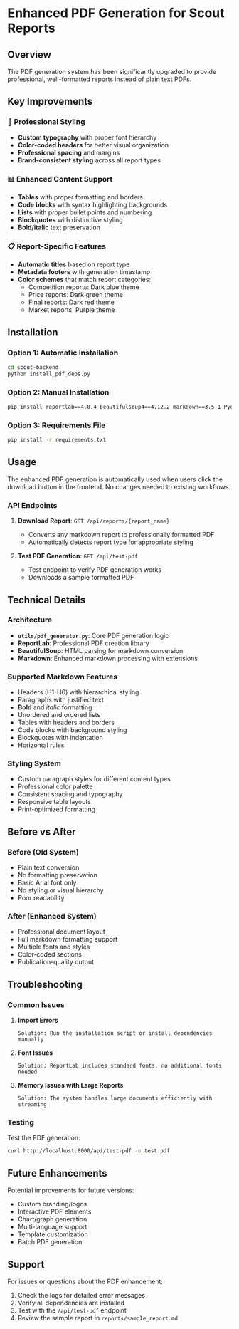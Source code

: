 # Enhanced PDF Generation for Scout Reports

## Overview

The PDF generation system has been significantly upgraded to provide professional, well-formatted reports instead of plain text PDFs.

## Key Improvements

### 🎨 Professional Styling
- **Custom typography** with proper font hierarchy
- **Color-coded headers** for better visual organization
- **Professional spacing** and margins
- **Brand-consistent styling** across all report types

### 📊 Enhanced Content Support
- **Tables** with proper formatting and borders
- **Code blocks** with syntax highlighting backgrounds
- **Lists** with proper bullet points and numbering
- **Blockquotes** with distinctive styling
- **Bold/italic** text preservation

### 📋 Report-Specific Features
- **Automatic titles** based on report type
- **Metadata footers** with generation timestamp
- **Color schemes** that match report categories:
  - Competition reports: Dark blue theme
  - Price reports: Dark green theme
  - Final reports: Dark red theme
  - Market reports: Purple theme

## Installation

### Option 1: Automatic Installation
```bash
cd scout-backend
python install_pdf_deps.py
```

### Option 2: Manual Installation
```bash
pip install reportlab==4.0.4 beautifulsoup4==4.12.2 markdown==3.5.1 Pygments==2.16.1
```

### Option 3: Requirements File
```bash
pip install -r requirements.txt
```

## Usage

The enhanced PDF generation is automatically used when users click the download button in the frontend. No changes needed to existing workflows.

### API Endpoints

1. **Download Report**: `GET /api/reports/{report_name}`
   - Converts any markdown report to professionally formatted PDF
   - Automatically detects report type for appropriate styling

2. **Test PDF Generation**: `GET /api/test-pdf`
   - Test endpoint to verify PDF generation works
   - Downloads a sample formatted PDF

## Technical Details

### Architecture
- **`utils/pdf_generator.py`**: Core PDF generation logic
- **ReportLab**: Professional PDF creation library
- **BeautifulSoup**: HTML parsing for markdown conversion
- **Markdown**: Enhanced markdown processing with extensions

### Supported Markdown Features
- Headers (H1-H6) with hierarchical styling
- Paragraphs with justified text
- **Bold** and *italic* formatting
- Unordered and ordered lists
- Tables with headers and borders
- Code blocks with background styling
- Blockquotes with indentation
- Horizontal rules

### Styling System
- Custom paragraph styles for different content types
- Professional color palette
- Consistent spacing and typography
- Responsive table layouts
- Print-optimized formatting

## Before vs After

### Before (Old System)
- Plain text conversion
- No formatting preservation
- Basic Arial font only
- No styling or visual hierarchy
- Poor readability

### After (Enhanced System)
- Professional document layout
- Full markdown formatting support
- Multiple fonts and styles
- Color-coded sections
- Publication-quality output

## Troubleshooting

### Common Issues

1. **Import Errors**
   ```
   Solution: Run the installation script or install dependencies manually
   ```

2. **Font Issues**
   ```
   Solution: ReportLab includes standard fonts, no additional fonts needed
   ```

3. **Memory Issues with Large Reports**
   ```
   Solution: The system handles large documents efficiently with streaming
   ```

### Testing

Test the PDF generation:
```bash
curl http://localhost:8000/api/test-pdf -o test.pdf
```

## Future Enhancements

Potential improvements for future versions:
- Custom branding/logos
- Interactive PDF elements
- Chart/graph generation
- Multi-language support
- Template customization
- Batch PDF generation

## Support

For issues or questions about the PDF enhancement:
1. Check the logs for detailed error messages
2. Verify all dependencies are installed
3. Test with the `/api/test-pdf` endpoint
4. Review the sample report in `reports/sample_report.md`